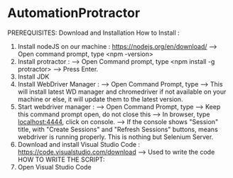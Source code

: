 # AutomationProtractor


PREREQUISITES: Download and Installation
How to Install :
1. Install nodeJS on our machine : https://nodejs.org/en/download/
  --> Open command prompt, type <npm -version>
2. Install protractor : 
  --> Open Command prompt, type <npm install -g protractor>
  --> Press Enter.
3. Install JDK
4. Install WebDriver Manager :
  --> Open Command Prompt, type <webdriver-manager update>
  --> This will install latest WD manager and chromedriver if not available on your machine or else, it will update them to the latest version.
5. Start webdriver manager :
  --> Open Command Prompt, type <webdriver-manager start>
  --> Keep this command prompt open, do not close this
  --> In browser, type <localhost:4444>, click on console.
  --> If the console shows "Session" title, with "Create Sessions" and "Refresh Sessions" buttons, means webdriver is running properly. This is nothing but Selenium Server.
6. Download and install Visual Studio Code : https://code.visualstudio.com/download
  --> Used to write the code
HOW TO WRITE THE SCRIPT:
1. Open Visual Studio Code
